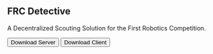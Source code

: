 ## FRC Detective

A Decentralized Scouting Solution for the First Robotics Competition. 

<link rel="stylesheet" href="https://cdnjs.cloudflare.com/ajax/libs/font-awesome/4.7.0/css/font-awesome.min.css">

<button class="btn"><i class="fa fa-download"></i> Download Server</button>          <button class="btn"><i class="fa fa-download"></i> Download Client</button>